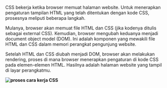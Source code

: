 CSS bekerja ketika browser memuat halaman website. Untuk menerapkan pengaturan tampilan HTML yang telah ditentukan dengan kode CSS, prosesnya meliputi beberapa langkah. 

Mulanya, browser akan memuat file HTML dan CSS (jika kodenya ditulis sebagai external CSS). Kemudian, browser mengubah keduanya menjadi document object model (DOM). Ini adalah komponen yang mewakili file HTML dan CSS dalam memori perangkat pengunjung website.

Setelah HTML dan CSS diubah menjadi DOM, browser akan melakukan rendering, proses di mana browser menerapkan pengaturan di kode CSS pada elemen-elemen HTML. Hasilnya adalah halaman website yang tampil di layar perangkatmu.



**![proses cara kerja CSS](https://lh7-us.googleusercontent.com/docsz/AD_4nXeYfHej3HyHqlHcdtKlgFKwmlL2xCiTYkVwHi10BBkZ92xKSn0AThq7rG6Rdlag_NqtsyA--_ifjx8NZWV0d8ofDk9sfYcg2y4RD6RDBkCOa013LYkjLZ-yt-gSGyc5K5_hDYwyQH1LCannhXgz3-Fh4R1c8nBhSJhY7KjmCMm3X2dkGhAkRw?key=ESYW2iUyREQEYzkaKMR1vg)**